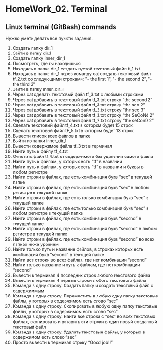 # HomeWork_02. Terminal
## Linux terminal (GitBash) commands

Нужно уметь делать все пункты задания.

1. Создать папку dir_1
2. Зайти в папку dir_1
3. Создать папку inner_dir_1
4. Посмотреть, где ты находишься
5. Находясь в папке dir_1 создать пустой текстовый файл tf_1.txt
6. Находясь в папке dir_1 через команду cat создать текстовый файл tf_2.txt со следующими строками: "- the first 1", "- the second 2", "- the third 3"
7. Зайти в папку inner_dir_1
8. Через cat сделать текстовый файл tf_3.txt c любыми строками
9. Через cat добавить в текстовый файл tf_3.txt строку “the second 2”
10. Через cat добавить в текстовый файл tf_3.txt строку “the sec 2”
11. Через cat добавить в текстовый файл tf_2.txt строку “the sec 3”
12. Через cat добавить в текстовый файл tf_3.txt строку “the SeCoNd 2”
13. Через cat добавить в текстовый файл tf_2.txt строку “the seConD 2”
14. Сделать текстовый файл tf_4.txt в котором будет 15 строк
15. Сделать текстовый файл tF_5.txt в котором будет 13 строк
16. Вывести список всех файлов в папке
17. Выйти из папки inner_dir_1
18. Вывести содержимое файла tf_3.txt в терминал
19. Найти путь к файлу tf_4.txt
20. Очистить файл tf_4.txt от содержимого без удаления самого файла
21. Найти путь к файлам, у которых есть  “tf” в названии
22. Найти путь к файлам, у которых есть  “tf” в названии и буквы в любом регистре
23. Найти строки в файлах, где есть комбинация букв “sec” в текущей папке
24. Найти строки в файлах, где есть комбинация букв “sec” в любом регистре в текущей папке
25. Найти строки в файлах, где есть только комбинация букв “sec” в текущей папке
26. Найти строки в файлах, где есть только комбинация букв “sec” в любом регистре в текущей папке
27. Найти строки в файлах, где есть комбинация букв “second” в текущей папке
28. Найти строки в файлах, где есть комбинация букв “second” в любом регистре в текущей папке
29. Найти строки в файлах. где есть комбинация букв “second” во всех папках ниже уровнем
30. Найти только путь и название файлов, в строках которых есть комбинация букв “second” в текущей папке
31. Найти все строки во всех файлах, где нет комбинации “second”
32. Найти только название и путь к файлам, где нет комбинации “second”
33. Вывести в терминал 4 последних строк любого текстового файла
34. Вывести в терминал 4 первые строки любого текстового файла
35. Команда в одну строку. Создать папку и создать текстовый файл с содержиммым
36. Команда в одну строку. Переместить в любую одну папку текстовые файлы, у которых в содержимом есть слово “sec”
37. Команда в одну строку. Скопировать в любую одну папку текстовые файлы, у которых в содержимом есть слово “sec”
38. Команда в одну строку. Найти все строки c “sec” во всех текстовых файлах, скопировать и вставить эти строки в один новый созданный текстовый файл
39. Команда в одну строку. Удалить текстовые файлы, у которых в содержимом есть слово “sec”
40. Просто вывести в терминал строку “Good job!!”